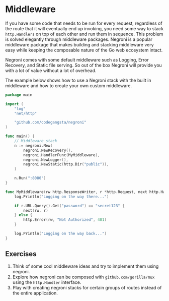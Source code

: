 # Middleware

If you have some code that needs to be run for every request, regardless of
the route that it will eventually end up invoking, you need some way to stack
`http.Handlers` on top of each other and run them in sequence. This problem is
solved elegantly through middleware packages. Negroni is a popular middleware
package that makes building and stacking middleware very easy while keeping the
composable nature of the Go web ecosystem intact.

Negroni comes with some default middleware such as Logging, Error Recovery, and
Static file serving. So out of the box Negroni will provide you with a lot of
value without a lot of overhead.

The example below shows how to use a Negroni stack with the built in middleware
and how to create your own custom middleware.

``` go
package main

import (
    "log"
    "net/http"

    "github.com/codegangsta/negroni"
)

func main() {
    // Middleware stack
    n := negroni.New(
        negroni.NewRecovery(),
        negroni.HandlerFunc(MyMiddleware),
        negroni.NewLogger(),
        negroni.NewStatic(http.Dir("public")),
    )

    n.Run(":8080")
}

func MyMiddleware(rw http.ResponseWriter, r *http.Request, next http.HandlerFunc) {
    log.Println("Logging on the way there...")

    if r.URL.Query().Get("password") == "secret123" {
        next(rw, r)
    } else {
        http.Error(rw, "Not Authorized", 401)
    }

    log.Println("Logging on the way back...")
}
```

## Exercises

1. Think of some cool middleware ideas and try to implement them using negroni.
2. Explore how negroni can be composed with `github.com/gorilla/mux` using the `http.Handler` interface.
3. Play with creating negroni stacks for certain groups of routes instead of the entire application.
